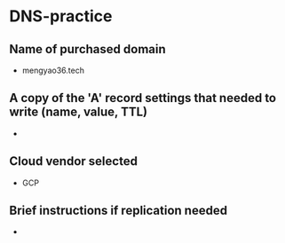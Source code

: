 # DNS-practice

## Name of purchased domain
- mengyao36.tech

## A copy of the 'A' record settings that needed to write (name, value, TTL)
- 

## Cloud vendor selected
- GCP

## Brief instructions if replication needed
- 
